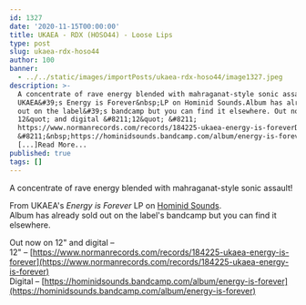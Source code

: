 ```yaml
---
id: 1327
date: '2020-11-15T00:00:00'
title: UKAEA - RDX (HOSO44) - Loose Lips
type: post
slug: ukaea-rdx-hoso44
author: 100
banner:
  - ../../static/images/importPosts/ukaea-rdx-hoso44/image1327.jpeg
description: >-
  A concentrate of rave energy blended with mahraganat-style sonic assault! From
  UKAEA&#39;s Energy is Forever&nbsp;LP on Hominid Sounds.Album has already sold
  out on the label&#39;s bandcamp but you can find it elsewhere. Out now on
  12&quot; and digital &#8211;12&quot; &#8211;
  https://www.normanrecords.com/records/184225-ukaea-energy-is-foreverDigital
  &#8211;&nbsp;https://hominidsounds.bandcamp.com/album/energy-is-forever
  [...]Read More...
published: true
tags: []
---
```

A concentrate of rave energy blended with mahraganat-style sonic assault!

From UKAEA's _Energy is Forever_ LP on [Hominid Sounds](https://hominidsounds.bandcamp.com).  
Album has already sold out on the label's bandcamp but you can find it elsewhere.

Out now on 12" and digital –  
12" – [https://www.normanrecords.com/records/184225-ukaea-energy-is-forever](https://www.normanrecords.com/records/184225-ukaea-energy-is-forever)  
Digital – [https://hominidsounds.bandcamp.com/album/energy-is-forever](https://hominidsounds.bandcamp.com/album/energy-is-forever)